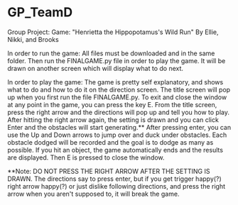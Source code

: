 # GP_TeamD
Group Project: Game: "Henrietta the Hippopotamus's Wild Run"
By Ellie, Nikki, and Brooks

In order to run the game:
All files must be downloaded and in the same folder. Then run the FINALGAME.py file in order to play the game. It will be drawn on another screen which will display what to do next.

In order to play the game:
The game is pretty self explanatory, and shows what to do and how to do it on the direction screen. 
The title screen will pop up when you first run the file FINALGAME.py. To exit and close the window at any point in the game, you can press the key E. From the title screen, press the right arrow and the directions will pop up and tell you how to play. After hitting the right arrow again, the setting is drawn and you can click Enter and the obstacles will start generating.**
After pressing enter, you can use the Up and Down arrows to jump over and duck under obstacles. Each obstacle dodged will be recorded and the goal is to dodge as many as possible. If you hit an object, the game automatically ends and the results are displayed. Then E is pressed to close the window.

**Note: DO NOT PRESS THE RIGHT ARROW AFTER THE SETTING IS DRAWN. The directions say to press enter, but if you get trigger happy(?) right arrow happy(?) or just dislike following directions, and press the right arrow when you aren't supposed to, it will break the game. 


